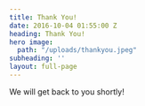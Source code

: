 ```yaml
---
title: Thank You!
date: 2016-10-04 01:55:00 Z
heading: Thank You!
hero image:
  path: "/uploads/thankyou.jpeg"
subheading: ''
layout: full-page
---
```


We will get back to you shortly!
